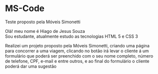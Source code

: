 # MS-Code
Teste proposto pela Móveis Simonetti

Olá! meu nome é Hiago de Jesus Souza <br>
Sou estudante, atualmente estudo as tecnologias HTML 5 e CSS 3 

Realizei um projeto proposto pela Móveis Simonetti, criando uma página para concorrer a uma viagem, clicando no botão irá levar o cliente á um formulário
que poderá ser preenchido com o seu nome completo, número de telefone, CPF, e-mail e entre outros, e ao final do formulário o cliente poderá dar 
uma sugestão 
